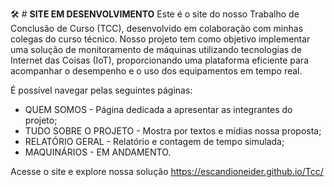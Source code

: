 🛠 # **SITE EM DESENVOLVIMENTO**
Este é o site do nosso Trabalho de Conclusão de Curso (TCC), desenvolvido em colaboração com minhas colegas do curso técnico. Nosso projeto tem como objetivo implementar uma solução de monitoramento de máquinas utilizando tecnologias de Internet das Coisas (IoT), proporcionando uma plataforma eficiente para acompanhar o desempenho e o uso dos equipamentos em tempo real.

É possível navegar pelas seguintes páginas:
- QUEM SOMOS - Página dedicada a apresentar as integrantes do projeto;
- TUDO SOBRE O PROJETO - Mostra por textos e mídias nossa proposta;
- RELATÓRIO GERAL - Relatório e contagem de tempo simulada;
- MAQUINÁRIOS - EM ANDAMENTO.


Acesse o site e explore nossa solução https://escandioneider.github.io/Tcc/
